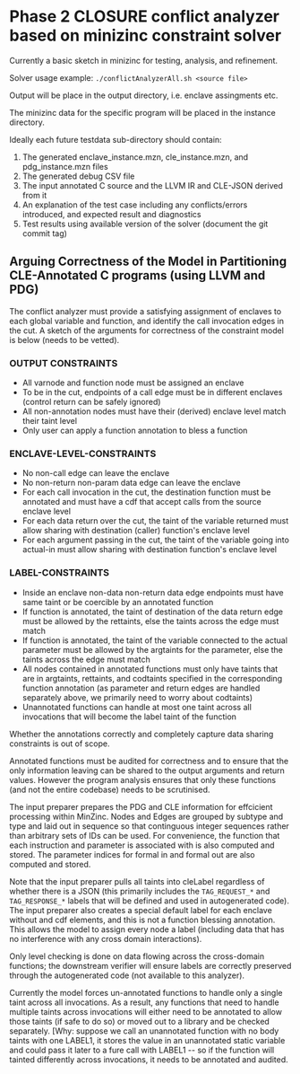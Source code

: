 # Phase 2 CLOSURE conflict analyzer based on minizinc constraint solver 

Currently a basic sketch in minizinc for testing, analysis, and refinement.

Solver usage example:
  `./conflictAnalyzerAll.sh <source file>`

Output will be place in the output directory, i.e. enclave assingments etc.

The minizinc data for the specific program will be placed in the instance directory.

Ideally each future testdata sub-directory should contain:
 1. The generated enclave_instance.mzn, cle_instance.mzn, and pdg_instance.mzn files
 2. The generated debug CSV file
 3. The input annotated C source and the LLVM IR and CLE-JSON derived from it 
 4. An explanation of the test case including any conflicts/errors introduced, and expected result and diagnostics 
 5. Test results using available version of the solver (document the git commit tag)

## Arguing Correctness of the Model in Partitioning CLE-Annotated C programs (using LLVM and PDG)

The conflict analyzer must provide a satisfying assignment of enclaves to each
global variable and function, and identify the call invocation edges in the
cut. A sketch of the arguments for correctness of the constraint model is below
(needs to be vetted).

### OUTPUT CONSTRAINTS

 * All varnode and function node must be assigned an enclave
 * To be in the cut, endpoints of a call edge must be in different enclaves (control return can be safely ignored)
 * All non-annotation nodes must have their (derived) enclave level match their taint level
 * Only user can apply a function annotation to bless a function

### ENCLAVE-LEVEL-CONSTRAINTS
 * No non-call edge can leave the enclave
 * No non-return non-param data edge can leave the enclave
 * For each call invocation in the cut, the destination function must be
   annotated and must have a cdf that accept calls from the source enclave
   level
 * For each data return over the cut, the taint of the variable returned must
   allow sharing with destination (caller) function's enclave level
 * For each argument passing in the cut, the taint of the variable going into
   actual-in must allow sharing with destination function's enclave level

### LABEL-CONSTRAINTS

 * Inside an enclave non-data non-return data edge endpoints must have same
   taint or be coercible by an annotated function
 * If function is annotated, the taint of destination of the data return edge
   must be allowed by the rettaints, else the taints across the edge must match
 * If function is annotated, the taint of the variable connected to the actual
   parameter must be allowed by the argtaints for the parameter, else the
   taints across the edge must match  
 * All nodes contained in annotated functions must only have taints that are in
   argtaints, rettaints, and codtaints specified in the corresponding function
   annotation (as parameter and return edges are handled separately above, we 
   primarily need to worry about codtaints) 
 * Unannotated functions can handle at most one taint across all invocations
   that will become the label taint of the function 

Whether the annotations correctly and completely capture data sharing
constraints is out of scope.

Annotated functions must be audited for correctness and to ensure that the 
only information leaving can be shared to the output arguments and return values.
However the program analysis ensures that only these functions (and not the entire
codebase) needs to be scrutinised.

The input preparer prepares the PDG and CLE information for effcicient processing
within MinZinc. Nodes and Edges are grouped by subtype and type and laid out in
sequence so that continguous integer sequences rather than arbitrary sets of IDs
can be used. For convenience, the function that each instruction and parameter
is associated with is also computed and stored.  The parameter indices for formal
in and formal out are also computed and stored.

Note that the input preparer pulls all taints into cleLabel regardless of whether 
there is a JSON (this primarily includes the `TAG_REQUEST_*` and `TAG_RESPONSE_*`
labels that will be defined and used in autogenerated code). The input preparer
also creates a special default label for each enclave without and cdf elements,
and this is not a function blessing annotation. This allows the model to assign
every node a label (including data that has no interference with any cross 
domain interactions).

Only level checking is done on data flowing across the cross-domain functions; 
the downstream verifier will ensure labels are correctly preserved through the 
autogenerated code (not available to this analyzer).

Currently the model forces un-annotated functions to handle only a single
taint across all invocations. As a result, any functions that need to handle
multiple taints across invocations will either need to be annotated to allow
those taints (if safe to do so) or moved out to a library and be checked
separately. [Why: suppose we call an unannotated function with no body taints
with one LABEL1, it stores the value in an unannotated static variable and
could pass it later to a fure call with LABEL1 -- so if the function will
tainted differently across invocations, it needs to be annotated and audited.


